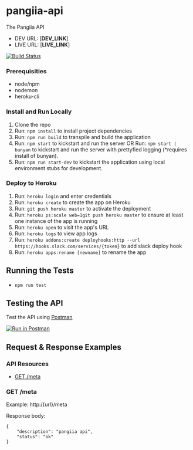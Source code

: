 # pangiia-api

The Pangiia API

* DEV URL: [__DEV_LINK__]
* LIVE URL: [__LIVE_LINK__]

[![Build Status](https://travis-ci.org/FrescoDev/pangiia-api.svg?branch=master)](https://travis-ci.org/FrescoDev/pangiia-api)

### Prerequisities

* node/npm
* nodemon
* heroku-cli

### Install and Run Locally

1. Clone the repo
2. Run: ```npm install``` to install project dependencies
3. Run: ```npm run build``` to transpile and build the application
4. Run: ```npm start``` to kickstart and run the server OR Run: ```npm start | bunyan``` to kickstart and run the server with prettyfied logging (*requires install of bunyan).
5. Run: ```npm run start-dev``` to kickstart the application using local environment stubs for development.

### Deploy to Heroku

1. Run: ```heroku login``` and enter credentials
2. Run: ```heroku create``` to create the app on Heroku
3. Run: ```git push heroku master``` to activate the deployment
4. Run: ```heroku ps:scale web=1git push heroku master``` to ensure at least one instance of the app is running
5. Run: ```heroku open``` to visit the app's URL
6. Run: ```heroku logs``` to view app logs
7. Run: ```heroku addons:create deployhooks:http --url https://hooks.slack.com/services/{token}``` to add slack deploy hook
8. Run: ```heroku apps:rename [newname]``` to rename the app

## Running the Tests

- ```npm run test```

## Testing the API

Test the API using [Postman](https://www.getpostman.com/collections/{id})

[![Run in Postman](https://run.pstmn.io/button.svg)](https://app.getpostman.com/run-collection/{id})

## Request & Response Examples

### API Resources

  - [GET /meta](#get-meta)

### GET /meta

Example: http:/{url}/meta

Response body:

    {
        "description": "pangiia api",
        "status": "ok"
    }